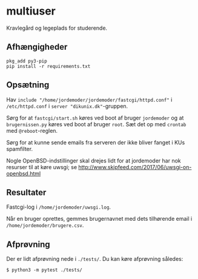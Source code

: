 # multiuser

Kravlegård og legeplads for studerende.


## Afhængigheder

```
pkg_add py3-pip
pip install -r requirements.txt
```


## Opsætning

Hav `include "/home/jordemoder/jordemoder/fastcgi/httpd.conf"` i
`/etc/httpd.conf` i `server "dikunix.dk"`-gruppen.

Sørg for at `fastcgi/start.sh` køres ved boot af bruger `jordemoder` og
at `brugernissen.py` køres ved boot af bruger `root`.  Sæt det op med
`crontab` med `@reboot`-reglen.

Sørg for at kunne sende emails fra serveren der ikke bliver fanget i KUs
spamfilter.

Nogle OpenBSD-indstillinger skal drejes lidt for at jordemoder har nok
resurser til at køre uwsgi; se
http://www.skipfeed.com/2017/06/uwsgi-on-openbsd.html


## Resultater

Fastcgi-log i `/home/jordemoder/uwsgi.log`.

Når en bruger oprettes, gemmes brugernavnet med dets tilhørende email i
`/home/jordemoder/brugere.csv`.

## Afprøvning

Der er lidt afprøvning nede i `./tests/`. Du kan køre afprøvning således:

```
$ python3 -m pytest ./tests/
```
